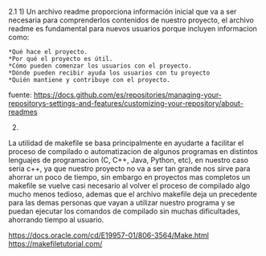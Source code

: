 2.1 
1)
Un archivo readme proporciona información inicial que va a ser necesaria para comprenderlos contenidos de nuestro proyecto, el archivo readme es fundamental para nuevos usuarios
porque incluyen informacion como:

    *Qué hace el proyecto.
    *Por qué el proyecto es útil.
    *Cómo pueden comenzar los usuarios con el proyecto.
    *Dónde pueden recibir ayuda los usuarios con tu proyecto
    *Quién mantiene y contribuye con el proyecto.



fuente: https://docs.github.com/es/repositories/managing-your-repositorys-settings-and-features/customizing-your-repository/about-readmes

2)
La utilidad de makefile se basa principalmente en ayudarte a facilitar el proceso de compilado o automatizacion de algunos programas en distintos lenguajes de programacion (C, C++, Java, Python, etc), en nuestro caso seria c++, ya que nuestro proyecto no va a ser tan grande nos sirve para ahorrar un poco de tiempo, sin embargo en proyectos mas completos un makefile se vuelve casi necesario al volver el proceso de compilado algo mucho menos tedioso, ademas que el archivo makefile deja un precedente para las demas personas que vayan a utilizar nuestro programa y se puedan ejecutar los comandos de compilado sin muchas dificultades, ahorrando tiempo al usuario.

https://docs.oracle.com/cd/E19957-01/806-3564/Make.html
https://makefiletutorial.com/ 
